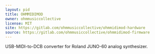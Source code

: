 ```yaml
---
layout: pid
title: OHMMIDIMOD
owner: ohmmusiccollective
license: MIT
site: https://gitlab.com/ohmmusiccollective/ohmmidimod-hardware
source: https://gitlab.com/ohmmusiccollective/ohmmidimod-firmware
---
```

USB-MIDI-to-DCB converter for Roland JUNO-60 analog synthesizer.

